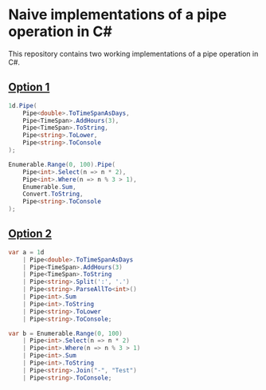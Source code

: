 # Naive implementations of a pipe operation in C#
This repository contains two working implementations of a pipe operation in C#.

## [Option 1](tree/master/Option1)
```cs
1d.Pipe(
    Pipe<double>.ToTimeSpanAsDays,
    Pipe<TimeSpan>.AddHours(3),
    Pipe<TimeSpan>.ToString,
    Pipe<string>.ToLower,
    Pipe<string>.ToConsole
);

Enumerable.Range(0, 100).Pipe(
    Pipe<int>.Select(n => n * 2),
    Pipe<int>.Where(n => n % 3 > 1),
    Enumerable.Sum,
    Convert.ToString,
    Pipe<string>.ToConsole
);
```
## [Option 2](tree/master/Option2)
```cs
var a = 1d
    | Pipe<double>.ToTimeSpanAsDays
    | Pipe<TimeSpan>.AddHours(3)
    | Pipe<TimeSpan>.ToString
    | Pipe<string>.Split(':', '.')
    | Pipe<string>.ParseAllTo<int>()
    | Pipe<int>.Sum
    | Pipe<int>.ToString
    | Pipe<string>.ToLower
    | Pipe<string>.ToConsole;

var b = Enumerable.Range(0, 100)
    | Pipe<int>.Select(n => n * 2)
    | Pipe<int>.Where(n => n % 3 > 1)
    | Pipe<int>.Sum
    | Pipe<int>.ToString
    | Pipe<string>.Join("-", "Test")
    | Pipe<string>.ToConsole;
```
